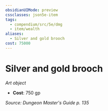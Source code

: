 ```yaml
---
obsidianUIMode: preview
cssclasses: json5e-item
tags:
  - compendium/src/5e/dmg
  - item/wealth
aliases:
  - Silver and gold brooch
cost: 75000
---
```

# Silver and gold brooch
*Art object*  

- **Cost**: 750 gp

*Source: Dungeon Master's Guide p. 135*

